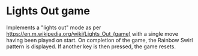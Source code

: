 # Lights Out game

Implements a "lights out" mode as per https://en.m.wikipedia.org/wiki/Lights_Out_(game) with a single move having been played on start. On completion of the game, the Rainbow Swirl pattern is displayed. If another key is then pressed, the game resets.
